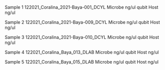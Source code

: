 Sample 1
	122021_Coralina_2021-Baya-001_DCYL 
	Microbe
	   ng/ul qubit
	Host 
		ng/ul 
	  
Sample 2
	122021_Coralina_2021-Baya-009_DCYL 
	Microbe
	   ng/ul qubit
	Host 
		ng/ul 
	  
Sample 3
	122021_Coralina_2021-Baya-010_DCYL
	Microbe
	   ng/ul qubit
	Host 
		ng/ul 
	 
Sample 4
	122021_Coralina_Baya_013_DLAB
	Microbe
	   ng/ul qubit
	Host 
		ng/ul 
		
Sample 5
	122021_Coralina_Baya_015_DLAB
	Microbe
	   ng/ul qubit
	Host 
		ng/ul 